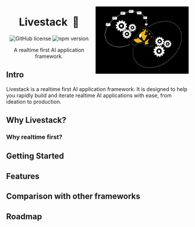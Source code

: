 

<img src="assets/intro.gif"
     width="50%" height="auto" align="right" hspace="10" />

<h1 align="center">Livestack&nbsp; 🦓
</h1>

<p align="center">
<img src="https://img.shields.io/badge/license-MIT-blue.svg" alt="GitHub license" />
<img src="https://img.shields.io/npm/v/@livestack/core.svg?style=flat" alt="npm version" />
</p>

<p align="center">A realtime first AI application framework.</p>


## Intro

Livestack is a realtime first AI application framework. It is designed to help you rapidly build and iterate realtime AI applications with ease, from ideation to production. 

## Why Livestack?

### Why realtime first?

## Getting Started

## Features

## Comparison with other frameworks

## Roadmap

